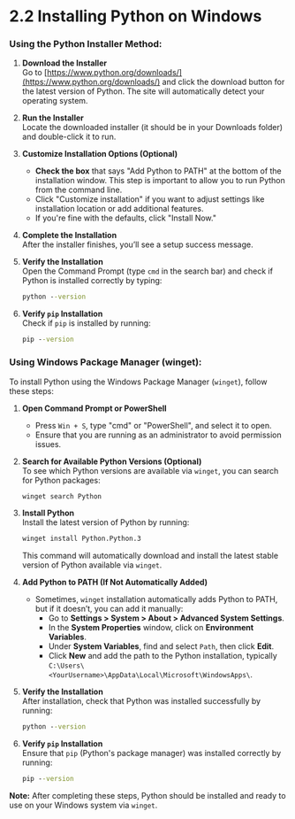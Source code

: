 # 2.2 Installing Python on Windows


### Using the Python Installer Method:

1. **Download the Installer**  
   Go to [https://www.python.org/downloads/](https://www.python.org/downloads/) and click the download button for the latest version of Python. The site will automatically detect your operating system.

2. **Run the Installer**  
   Locate the downloaded installer (it should be in your Downloads folder) and double-click it to run.

3. **Customize Installation Options (Optional)**  
   - **Check the box** that says "Add Python to PATH" at the bottom of the installation window. This step is important to allow you to run Python from the command line.
   - Click "Customize installation" if you want to adjust settings like installation location or add additional features.
   - If you're fine with the defaults, click "Install Now."

4. **Complete the Installation**  
   After the installer finishes, you’ll see a setup success message.

5. **Verify the Installation**  
   Open the Command Prompt (type `cmd` in the search bar) and check if Python is installed correctly by typing:
   ```cmd
   python --version
   ```

6. **Verify `pip` Installation**  
   Check if `pip` is installed by running:
   ```cmd
   pip --version
   ```

### Using Windows Package Manager (winget):

To install Python using the Windows Package Manager (`winget`), follow these steps:

1. **Open Command Prompt or PowerShell**  
   - Press `Win + S`, type "cmd" or "PowerShell", and select it to open.
   - Ensure that you are running as an administrator to avoid permission issues.

2. **Search for Available Python Versions (Optional)**  
   To see which Python versions are available via `winget`, you can search for Python packages:
   ```cmd
   winget search Python
   ```

3. **Install Python**  
   Install the latest version of Python by running:
   ```cmd
   winget install Python.Python.3
   ```
   This command will automatically download and install the latest stable version of Python available via `winget`.

4. **Add Python to PATH (If Not Automatically Added)**  
   - Sometimes, `winget` installation automatically adds Python to PATH, but if it doesn’t, you can add it manually:
     - Go to **Settings > System > About > Advanced System Settings**.
     - In the **System Properties** window, click on **Environment Variables**.
     - Under **System Variables**, find and select `Path`, then click **Edit**.
     - Click **New** and add the path to the Python installation, typically `C:\Users\<YourUsername>\AppData\Local\Microsoft\WindowsApps\`.

5. **Verify the Installation**  
   After installation, check that Python was installed successfully by running:
   ```cmd
   python --version
   ```

6. **Verify `pip` Installation**  
   Ensure that `pip` (Python's package manager) was installed correctly by running:
   ```cmd
   pip --version
   ```

**Note:** After completing these steps, Python should be installed and ready to use on your Windows system via `winget`.
